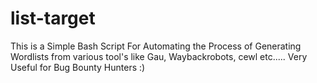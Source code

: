 # list-target
This is a Simple Bash Script For Automating the Process of Generating Wordlists from various tool's like Gau, Waybackrobots, cewl etc..... 
Very Useful for Bug Bounty Hunters :)
